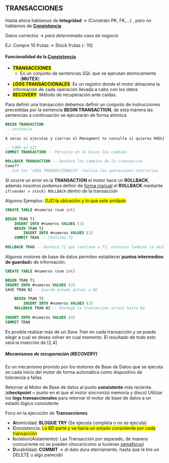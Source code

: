 ## TRANSACCIONES

Hasta ahora hablamos de **Integridad** → (Constrain PK, FK,...) , pero no hablamos de **<u>Consistencia</u>**

Datos correctos → *para determinado caso de negocio*

EJ: Compre 10 frutas → Stock frutas (- 10)



#### Funcionalidad de la <u>Consistencia</u>

- <span style=" background:yellow;">**TRANSACCIONES**</span>
  - Es un conjunto de sentencias SQL que se ejecutan atómicamente (**MUTEX**)
- <span style=" background:yellow;">**LOGS TRANSACCIONALES**</span>: Es un registro donde el motor almacena la información de cada operación llevada a cabo con los datos
- <span style=" background:yellow;">**RECOVERY**</span>: Método de recuperación ante caídas.

Para definir una transacción debemos definir un conjunto de instrucciones precedidas por la sentencia **BEGIN TRANSACTION**, de esta manera las sentencias a continuación se ejecutarán de forma atómica

````sql
BEGIN TRANSACTION
-- sentencia
-- ...
A secas si ejecutas y cierras el Managment te consulta si quieres ROOLBAKEAR o COMITEAR

-- COMO en GIT
COMMIT TRANSACTION -- Persiste en el Disco los cambios

ROLLBACK TRANSACTION -- Deshace los cambios de la transaccion
Como??
-- Con los 'LOGS TRANSACCIONALES' realiza las operaciones contrarias
````

SI ocurre un error en la **TRANSACTION** el motor hace un **ROLLBACK**, además nosotros podemos definir de <u>forma manual</u> el **ROLLBACK** mediante `if(vender > stock) ROLLBACK` dentro de la transacción

Algunos Ejemplos: <span style=" background:yellow;">OJO la ubicación y lo que este anidado</span>

````sql
CREATE TABLE #numeros (num int)

BEGIN TRAN T1
	INSERT INTO #numeros VALUES (1)
	BEGIN TRAN T2
		INSERT INTO #numeros VALUES (2)
	COMMIT TRAN -- COnfirma T2
	
ROLLBACK TRAN -- Deshace T1 que contiene a T2; entonces tambien la deshace
````

Algunos motores de base de datos permiten establecer **puntos intermedios de guardad**o de información.

````sql
CREATE TABLE #numeros (num int)

BEGIN TRAN T1
INSERT INTO #numeros VALUES (2)
SAVE TRAN N2 -- Guardo estado actual a N2

	BEGIN TRAN T2
		INSERT INTO #numeros VALUES (2)
	ROLLBACK TRAN N2 -- Deshago la transaccion actual hasta N2
	
INSERT INTO #numeros VALUES (4)
COMMIT TRAN
````

Es posible realizar más de un *Save Tran* en cada transacción y se puede elegir a cual se desea volver en cual momento. El resultado de todo esto será la inserción de [2,4]

 

##### Mecanismos de recuperación (RECOVERY)

Es un mecanismo provisto por los motores de Base de Datos que se ejecuta en cada inicio del motor de forma automática como dispositivo de tolerancia a fallas

Retornar al Motor de Base de datos al punto **consistente** más reciente. (**checkpoint** = punto en el que el motor sincronizó memoria y disco)
Utilizar los **logs transaccionales** para retornar el motor de base de datos a un estado lógico consistente



Foco en la ejecución de **Transacciones**

- **A**tomicidad: **BLOQUE TRY** (Se ejecuta completa o no se ejecuta)
- **C**onsistencia: <span style=" background:yellow;">La BD parte y va hacia un estado consistente por cada transacción</span>
- **I**solation(Aislamiento): Las Transacción por separado, de manera concurrente no se pueden chocar(como si tuvieran <u>semáforos</u>)
- **D**urabilidad: **COMMIT** → el dato dura eternamente, hasta que le tire un DELETE u algo parecido



